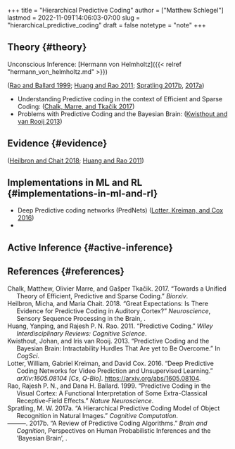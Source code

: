 +++
title = "Hierarchical Predictive Coding"
author = ["Matthew Schlegel"]
lastmod = 2022-11-09T14:06:03-07:00
slug = "hierarchical_predictive_coding"
draft = false
notetype = "note"
+++

## Theory {#theory}

Unconscious Inference: [Hermann von Helmholtz]({{< relref "hermann_von_helmholtz.md" >}})

(<a href="#citeproc_bib_item_6">Rao and Ballard 1999</a>; <a href="#citeproc_bib_item_3">Huang and Rao 2011</a>; <a href="#citeproc_bib_item_8">Spratling 2017b</a>, <a href="#citeproc_bib_item_7">2017a</a>)

-   Understanding Predictive coding in the context of Efficient and Sparse Coding: (<a href="#citeproc_bib_item_1">Chalk, Marre, and Tkačik 2017</a>)
-   Problems with Predictive Coding and the Bayesian Brain: (<a href="#citeproc_bib_item_4">Kwisthout and van Rooij 2013</a>)


## Evidence {#evidence}

(<a href="#citeproc_bib_item_2">Heilbron and Chait 2018</a>; <a href="#citeproc_bib_item_3">Huang and Rao 2011</a>)


## Implementations in ML and RL {#implementations-in-ml-and-rl}

-   Deep Predictive coding networks (PredNets) (<a href="#citeproc_bib_item_5">Lotter, Kreiman, and Cox 2016</a>)
-


## Active Inference {#active-inference}


## References {#references}



<style>.csl-entry{text-indent: -1.5em; margin-left: 1.5em;}</style><div class="csl-bib-body">
  <div class="csl-entry"><a id="citeproc_bib_item_1"></a>Chalk, Matthew, Olivier Marre, and Gašper Tkačik. 2017. “Towards a Unified Theory of Efficient, Predictive and Sparse Coding.” <i>Biorxiv</i>.</div>
  <div class="csl-entry"><a id="citeproc_bib_item_2"></a>Heilbron, Micha, and Maria Chait. 2018. “Great Expectations: Is There Evidence for Predictive Coding in Auditory Cortex?” <i>Neuroscience</i>, Sensory Sequence Processing in the Brain, .</div>
  <div class="csl-entry"><a id="citeproc_bib_item_3"></a>Huang, Yanping, and Rajesh P. N. Rao. 2011. “Predictive Coding.” <i>Wiley Interdisciplinary Reviews: Cognitive Science</i>.</div>
  <div class="csl-entry"><a id="citeproc_bib_item_4"></a>Kwisthout, Johan, and Iris van Rooij. 2013. “Predictive Coding and the Bayesian Brain: Intractability Hurdles That Are yet to Be Overcome.” In <i>CogSci</i>.</div>
  <div class="csl-entry"><a id="citeproc_bib_item_5"></a>Lotter, William, Gabriel Kreiman, and David Cox. 2016. “Deep Predictive Coding Networks for Video Prediction and Unsupervised Learning.” <i>arXiv:1605.08104 [Cs, Q-Bio]</i>. <a href="https://arxiv.org/abs/1605.08104">https://arxiv.org/abs/1605.08104</a>.</div>
  <div class="csl-entry"><a id="citeproc_bib_item_6"></a>Rao, Rajesh P. N., and Dana H. Ballard. 1999. “Predictive Coding in the Visual Cortex: A Functional Interpretation of Some Extra-Classical Receptive-Field Effects.” <i>Nature Neuroscience</i>.</div>
  <div class="csl-entry"><a id="citeproc_bib_item_7"></a>Spratling, M. W. 2017a. “A Hierarchical Predictive Coding Model of Object Recognition in Natural Images.” <i>Cognitive Computation</i>.</div>
  <div class="csl-entry"><a id="citeproc_bib_item_8"></a>———. 2017b. “A Review of Predictive Coding Algorithms.” <i>Brain and Cognition</i>, Perspectives on Human Probabilistic Inferences and the ’Bayesian Brain’, .</div>
</div>
